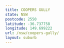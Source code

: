 ```yaml
---
title: COOPERS GULLY
state: NSW
postcode: 2550
latitude: -36.737758
longitude: 149.699222
url: /nsw/coopers-gully/
layout: suburb
---
```

